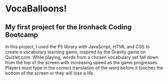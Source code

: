 # VocaBalloons!

## My first project for the Ironhack Coding Bootcamp

In this project, I used the P5 library with JavaScript, HTML and CSS to create a vocabulary learning game, inspired by the Gravity game on Quizlet.com. 
While playing, words from a chosen vocabulary set fall down from the top of the screen with increasing speed as the game progresses. 
Players must type in the correct translation of the word before it touches the bottom of the screen or they will lose a life. 
